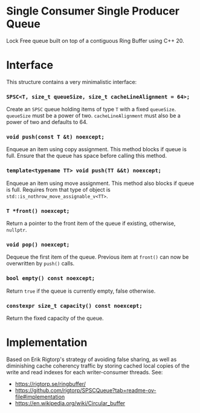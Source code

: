 # Single Consumer Single Producer Queue

Lock Free queue built on top of a contiguous Ring Buffer using C++ 20.

# Interface

This structure contains a very minimalistic interface:

### `SPSC<T, size_t queueSize, size_t cacheLineAlignment = 64>;`

Create an `SPSC` queue holding items of type `T` with a fixed `queueSize`. `queueSize` must be a power of two. `cacheLineAlignment` must also be a power of two and defaults to 64.

### `void push(const T &t) noexcept;`

Enqueue an item using copy assignment. This method blocks if queue is full. Ensure that the queue has space before calling this method.

### `template<typename TT> void push(TT &&t) noexcept;`

Enqueue an item using move assignment. This method also blocks if queue is full. Requires from that type of object is `std::is_nothrow_move_assignable_v<TT>`.

### `T *front() noexcept;`

Return a pointer to the front item of the queue if existing, otherwise, `nullptr`.

### `void pop() noexcept;`

Dequeue the first item of the queue. Previous item at `front()` can now be overwritten by `push()` calls.

### `bool empty() const noexcept;`

Return `true` if the queue is currently empty, false otherwise.

### `constexpr size_t capacity() const noexcept;`

Return the fixed capacity of the queue.

# Implementation

Based on Erik Rigtorp's strategy of avoiding false sharing, as well as diminishing cache coherency traffic by storing cached local copies of the write and read indexes for each writer-consumer threads.
See:
- https://rigtorp.se/ringbuffer/
- https://github.com/rigtorp/SPSCQueue?tab=readme-ov-file#implementation
- https://en.wikipedia.org/wiki/Circular_buffer
